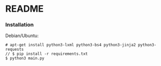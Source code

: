 README
=======

### Installation

Debian/Ubuntu:

```
# apt-get install python3-lxml python3-bs4 python3-jinja2 python3-requests
// $ pip install -r requirements.txt
$ python3 main.py
```
